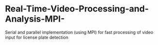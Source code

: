# Real-Time-Video-Processing-and-Analysis-MPI-
Serial and parallel implementation (using MPI) for fast processing of video input for license plate detection 
